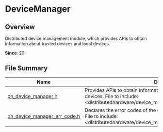 # DeviceManager

## Overview

Distributed device management module, which provides APIs to obtain information about trusted devices and local devices.

**Since**: 20
## File Summary

| Name| Description|
| -- | -- |
| [oh_device_manager.h](capi-oh-device-manager-h.md) | Provides APIs to obtain information about trusted devices and local devices. File to include: <distributedhardware/device_manager/oh_device_manager.h>|
| [oh_device_manager_err_code.h](capi-oh-device-manager-err-code-h.md) | Declares the error codes of the distributed device management module. File to include: <distributedhardware/device_manager/oh_device_manager_err_code.h> |
